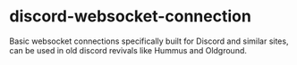 # discord-websocket-connection
Basic websocket connections specifically built for Discord and similar sites, can be used in old discord revivals like Hummus and Oldground.
